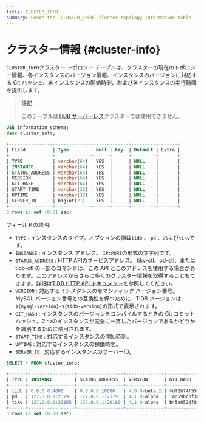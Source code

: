 ```yaml
---
title: CLUSTER_INFO
summary: Learn the `CLUSTER_INFO` cluster topology information table.
---
```


# クラスター情報 {#cluster-info}

`CLUSTER_INFO`クラスター トポロジー テーブルは、クラスターの現在のトポロジー情報、各インスタンスのバージョン情報、インスタンスのバージョンに対応する Git ハッシュ、各インスタンスの開始時刻、および各インスタンスの実行時間を提供します。

> **注記：**
>
> このテーブルは[TiDB サーバーレス](https://docs.pingcap.com/tidbcloud/select-cluster-tier#tidb-serverless)クラスターでは使用できません。

```sql
USE information_schema;
desc cluster_info;
```

```sql
+----------------+-------------+------+------+---------+-------+
| Field          | Type        | Null | Key  | Default | Extra |
+----------------+-------------+------+------+---------+-------+
| TYPE           | varchar(64) | YES  |      | NULL    |       |
| INSTANCE       | varchar(64) | YES  |      | NULL    |       |
| STATUS_ADDRESS | varchar(64) | YES  |      | NULL    |       |
| VERSION        | varchar(64) | YES  |      | NULL    |       |
| GIT_HASH       | varchar(64) | YES  |      | NULL    |       |
| START_TIME     | varchar(32) | YES  |      | NULL    |       |
| UPTIME         | varchar(32) | YES  |      | NULL    |       |
| SERVER_ID      | bigint(21)  | YES  |      | NULL    |       |
+----------------+-------------+------+------+---------+-------+
8 rows in set (0.01 sec)
```

フィールドの説明:

-   `TYPE` : インスタンスのタイプ。オプションの値は`tidb` 、 `pd` 、および`tikv`です。
-   `INSTANCE` : インスタンス アドレス。 `IP:PORT`の形式の文字列です。
-   `STATUS_ADDRESS` : HTTP APIのサービスアドレス。 tikv-ctl、pd-ctl、または tidb-ctl の一部のコマンドは、この API とこのアドレスを使用する場合があります。このアドレスからさらに多くのクラスター情報を取得することもできます。詳細は[TiDB HTTP API ドキュメント](https://github.com/pingcap/tidb/blob/master/docs/tidb_http_api.md)を参照してください。
-   `VERSION` : 対応するインスタンスのセマンティック バージョン番号。 MySQL バージョン番号との互換性を保つために、TiDB バージョンは`${mysql-version}-${tidb-version}`の形式で表示されます。
-   `GIT_HASH` : インスタンスのバージョンをコンパイルするときの Git コミット ハッシュ。2 つのインスタンスが完全に一貫したバージョンであるかどうかを識別するために使用されます。
-   `START_TIME` : 対応するインスタンスの開始時刻。
-   `UPTIME` : 対応するインスタンスの稼働時間。
-   `SERVER_ID` : 対応するインスタンスのサーバーID。

```sql
SELECT * FROM cluster_info;
```

```sql
+------+-----------------+-----------------+--------------+------------------------------------------+---------------------------+---------------------+
| TYPE | INSTANCE        | STATUS_ADDRESS  | VERSION      | GIT_HASH                                 | START_TIME                | UPTIME              |
+------+-----------------+-----------------+--------------+------------------------------------------+---------------------------+---------------------+
| tidb | 0.0.0.0:4000    | 0.0.0.0:10080   | 4.0.0-beta.2 | 0df3b74f55f8f8fbde39bbd5d471783f49dc10f7 | 2020-07-05T09:25:53-06:00 | 26h39m4.352862693s  |
| pd   | 127.0.0.1:2379  | 127.0.0.1:2379  | 4.1.0-alpha  | 1ad59bcbf36d87082c79a1fffa3b0895234ac862 | 2020-07-05T09:25:47-06:00 | 26h39m10.352868103s |
| tikv | 127.0.0.1:20165 | 127.0.0.1:20180 | 4.1.0-alpha  | b45e052df8fb5d66aa8b3a77b5c992ddbfbb79df | 2020-07-05T09:25:50-06:00 | 26h39m7.352869963s  |
+------+-----------------+-----------------+--------------+------------------------------------------+---------------------------+---------------------+
3 rows in set (0.00 sec)
```
